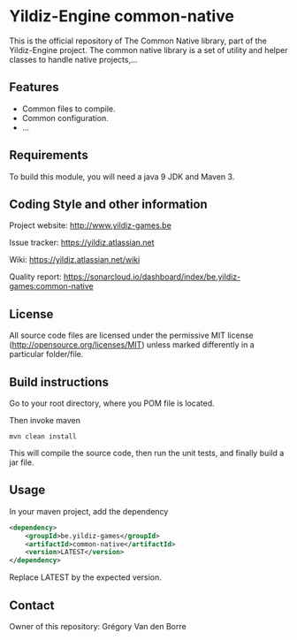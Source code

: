 # Yildiz-Engine common-native

This is the official repository of The Common Native library, part of the Yildiz-Engine project.
The common native library is a set of utility and helper classes to handle native projects,...

## Features

* Common files to compile.
* Common configuration.
* ...

## Requirements

To build this module, you will need a java 9 JDK and Maven 3.

## Coding Style and other information

Project website:
http://www.yildiz-games.be

Issue tracker:
https://yildiz.atlassian.net

Wiki:
https://yildiz.atlassian.net/wiki

Quality report:
https://sonarcloud.io/dashboard/index/be.yildiz-games:common-native

## License

All source code files are licensed under the permissive MIT license
(http://opensource.org/licenses/MIT) unless marked differently in a particular folder/file.

## Build instructions

Go to your root directory, where you POM file is located.

Then invoke maven

	mvn clean install

This will compile the source code, then run the unit tests, and finally build a jar file.

## Usage

In your maven project, add the dependency

```xml
<dependency>
    <groupId>be.yildiz-games</groupId>
    <artifactId>common-native</artifactId>
    <version>LATEST</version>
</dependency>
```
Replace LATEST by the expected version.

## Contact
Owner of this repository: Grégory Van den Borre